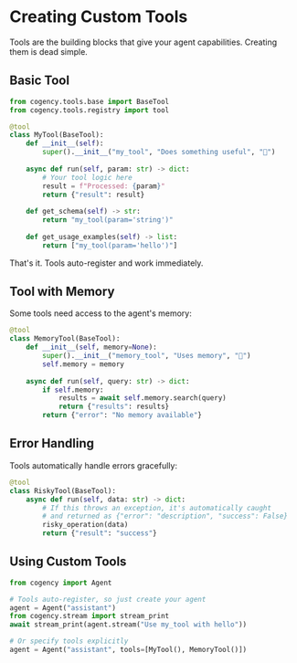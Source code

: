 # Creating Custom Tools

Tools are the building blocks that give your agent capabilities. Creating them is dead simple.

## Basic Tool

```python
from cogency.tools.base import BaseTool
from cogency.tools.registry import tool

@tool
class MyTool(BaseTool):
    def __init__(self):
        super().__init__("my_tool", "Does something useful", "🔧")
    
    async def run(self, param: str) -> dict:
        # Your tool logic here
        result = f"Processed: {param}"
        return {"result": result}
    
    def get_schema(self) -> str:
        return "my_tool(param='string')"
    
    def get_usage_examples(self) -> list:
        return ["my_tool(param='hello')"]
```

That's it. Tools auto-register and work immediately.

## Tool with Memory

Some tools need access to the agent's memory:

```python
@tool
class MemoryTool(BaseTool):
    def __init__(self, memory=None):
        super().__init__("memory_tool", "Uses memory", "🧠")
        self.memory = memory
    
    async def run(self, query: str) -> dict:
        if self.memory:
            results = await self.memory.search(query)
            return {"results": results}
        return {"error": "No memory available"}
```

## Error Handling

Tools automatically handle errors gracefully:

```python
@tool
class RiskyTool(BaseTool):
    async def run(self, data: str) -> dict:
        # If this throws an exception, it's automatically caught
        # and returned as {"error": "description", "success": False}
        risky_operation(data)
        return {"result": "success"}
```

## Using Custom Tools

```python
from cogency import Agent

# Tools auto-register, so just create your agent
agent = Agent("assistant")
from cogency.stream import stream_print
await stream_print(agent.stream("Use my_tool with hello"))

# Or specify tools explicitly
agent = Agent("assistant", tools=[MyTool(), MemoryTool()])
```